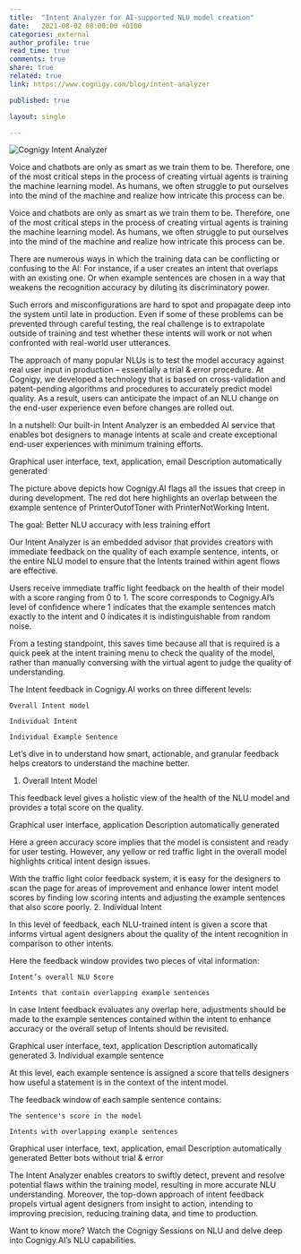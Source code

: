 ```yaml
---
title:  "Intent Analyzer for AI-supported NLU model creation"
date:   2021-08-02 00:00:00 +0100
categories: external
author_profile: true
read_time: true
comments: true
share: true
related: true
link: https://www.cognigy.com/blog/intent-analyzer

published: true

layout: single

---
```


<div class="image-container">
  <img src="https://www.cognigy.com/hubfs/undefined-Jul-29-2021-11-14-55-18-AM.png" alt="Cognigy Intent Analyzer">
</div>



Voice and chatbots are only as smart as we train them to be. Therefore, one of the most critical steps in the process of creating virtual agents is training the machine learning model. As humans, we often struggle to put ourselves into the mind of the machine and realize how intricate this process can be. 

<!--more-->



Voice and chatbots are only as smart as we train them to be. Therefore, one of the most critical steps in the process of creating virtual agents is training the machine learning model. As humans, we often struggle to put ourselves into the mind of the machine and realize how intricate this process can be. 

There are numerous ways in which the training data can be conflicting or confusing to the AI: For instance, if a user creates an intent that overlaps with an existing one. Or when example sentences are chosen in a way that weakens the recognition accuracy by diluting its discriminatory power.  

Such errors and misconfigurations are hard to spot and propagate deep into the system until late in production. Even if some of these problems can be prevented through careful testing, the real challenge is to extrapolate outside of training and test whether these intents will work or not when confronted with real-world user utterances.  

The approach of many popular NLUs is to test the model accuracy against real user input in production – essentially a trial & error procedure. At Cognigy, we developed a technology that is based on cross-validation and patent-pending algorithms and procedures to accurately predict model quality.  As a result, users can anticipate the impact of an NLU change on the end-user experience even before changes are rolled out.  

In a nutshell: Our built-in Intent Analyzer is an embedded AI service that enables bot designers to manage intents at scale and create exceptional end-user experiences with minimum training efforts. 

Graphical user interface, text, application, email Description automatically generated

The picture above depicts how Cognigy.AI flags all the issues that creep in during development. The red dot here highlights an overlap between the example sentence of PrinterOutofToner with PrinterNotWorking Intent. 

The goal: Better NLU accuracy with less training effort 

Our Intent Analyzer is an embedded advisor that provides creators with immediate feedback on the quality of each example sentence, intents, or the entire NLU model to ensure that the Intents trained within agent flows are effective.   

Users receive immediate traffic light feedback on the health of their model with a score ranging from 0 to 1. The score corresponds to Cognigy.AI’s level of confidence where 1 indicates that the example sentences match exactly to the intent and 0 indicates it is indistinguishable from random noise. 

From a testing standpoint, this saves time because all that is required is a quick peek at the intent training menu to check the quality of the model, rather than manually conversing with the virtual agent to judge the quality of understanding. 

The Intent feedback in Cognigy.AI works on three different levels:  

    Overall Intent model 

    Individual Intent 

    Individual Example Sentence 

Let’s dive in to understand how smart, actionable, and granular feedback helps creators to understand the machine better. 
1. Overall Intent Model

This feedback level gives a holistic view of the health of the NLU model and provides a total score on the quality. 

Graphical user interface, application Description automatically generated

Here a green accuracy score implies that the model is consistent and ready for user testing. However, any yellow or red traffic light in the overall model highlights critical intent design issues.  

With the traffic light color feedback system, it is easy for the designers to scan the page for areas of improvement and enhance lower intent model scores by finding low scoring intents and adjusting the example sentences that also score poorly. 
2. Individual Intent 

In this level of feedback, each NLU-trained intent is given a score that informs virtual agent designers about the quality of the intent recognition in comparison to other intents.  

Here the feedback window provides two pieces of vital information: 

    Intent’s overall NLU Score 

    Intents that contain overlapping example sentences 

In case Intent feedback evaluates any overlap here, adjustments should be made to the example sentences contained within the intent to enhance accuracy or the overall setup of Intents should be revisited. 

Graphical user interface, text, application Description automatically generated
3. Individual example sentence  

At this level, each example sentence is assigned a score that tells designers how useful a statement is in the context of the intent model.   

The feedback window of each sample sentence contains:  

    The sentence's score in the model  

    Intents with overlapping example sentences  

Graphical user interface, text, application, email Description automatically generated
Better bots without trial & error 

The Intent Analyzer enables creators to swiftly detect, prevent and resolve potential flaws within the training model, resulting in more accurate NLU understanding. Moreover, the top-down approach of intent feedback propels virtual agent designers from insight to action, intending to improving precision, reducing training data, and time to production.  

Want to know more? Watch the Cognigy Sessions on NLU and delve deep into Cognigy.AI’s NLU capabilities. 

